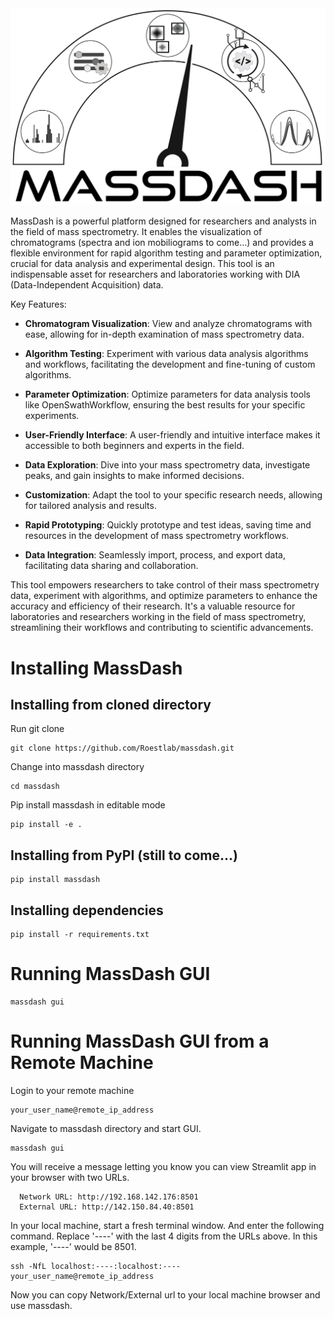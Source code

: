 <picture>
  <source media="(prefers-color-scheme: dark)" srcset="https://github.com/Roestlab/massdash/blob/dev/massdash/assets/img/MassDash_Logo_Light.png" alt="MassDash_Logo" width="500">
  <source media="(prefers-color-scheme: light)" srcset="https://github.com/Roestlab/massdash/blob/dev/massdash/assets/img/MassDash_Logo_Dark.png" alt="MassDash_Logo" width="500">
  <img alt="Placeholder to transition between light color mode and dark color mode - this image is not directly used." src="https://github.com/Roestlab/massdash/blob/dev/massdash/assets/img/MassDash_Logo_Dark.png">
</picture>

MassDash is a powerful platform designed for researchers and analysts in the field of mass spectrometry. It enables the visualization of chromatograms (spectra and ion mobiliograms to come...) and provides a flexible environment for rapid algorithm testing and parameter optimization, crucial for data analysis and experimental design. This tool is an indispensable asset for researchers and laboratories working with DIA (Data-Independent Acquisition) data.

Key Features:

- **Chromatogram Visualization**: View and analyze chromatograms with ease, allowing for in-depth examination of mass spectrometry data.

- **Algorithm Testing**: Experiment with various data analysis algorithms and workflows, facilitating the development and fine-tuning of custom algorithms.

- **Parameter Optimization**: Optimize parameters for data analysis tools like OpenSwathWorkflow, ensuring the best results for your specific experiments.

- **User-Friendly Interface**: A user-friendly and intuitive interface makes it accessible to both beginners and experts in the field.

- **Data Exploration**: Dive into your mass spectrometry data, investigate peaks, and gain insights to make informed decisions.

- **Customization**: Adapt the tool to your specific research needs, allowing for tailored analysis and results.

- **Rapid Prototyping**: Quickly prototype and test ideas, saving time and resources in the development of mass spectrometry workflows.

- **Data Integration**: Seamlessly import, process, and export data, facilitating data sharing and collaboration.

This tool empowers researchers to take control of their mass spectrometry data, experiment with algorithms, and optimize parameters to enhance the accuracy and efficiency of their research. It's a valuable resource for laboratories and researchers working in the field of mass spectrometry, streamlining their workflows and contributing to scientific advancements.

# Installing MassDash

## Installing from cloned directory

Run git clone

```
git clone https://github.com/Roestlab/massdash.git
```

Change into massdash directory

```
cd massdash
```

Pip install massdash in editable mode

```
pip install -e .
```

## Installing from PyPI (still to come...)

```
pip install massdash
```

## Installing dependencies

```
pip install -r requirements.txt
```

# Running MassDash GUI

```
massdash gui
```

# Running MassDash GUI from a Remote Machine

Login to your remote machine

```
your_user_name@remote_ip_address
```

Navigate to massdash directory and start GUI. 

```
massdash gui
```

You will receive a message letting you know you can view Streamlit app in your browser with two URLs. 

```
  Network URL: http://192.168.142.176:8501
  External URL: http://142.150.84.40:8501
```

In your local machine, start a fresh terminal window. And enter the following command. Replace '----' with the last 4 digits from the URLs above. In this example, '----' would be 8501.

```
ssh -NfL localhost:----:localhost:---- your_user_name@remote_ip_address
```

Now you can copy Network/External url to your local machine browser and use massdash. 

